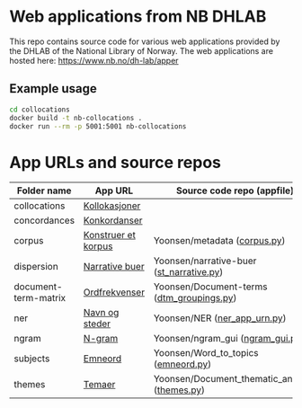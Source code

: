 # Web applications from NB DHLAB

This repo contains source code for various web applications provided by the DHLAB of the National Library of Norway. The web applications are hosted here: https://www.nb.no/dh-lab/apper

## Example usage

```bash
cd collocations
docker build -t nb-collocations .
docker run --rm -p 5001:5001 nb-collocations
```

# App URLs and source repos 

| Folder name | App URL | Source code repo (appfile) |
|---|---|---|
| collocations | [Kollokasjoner](https://beta.nb.no/dhlab/collocations/) |   |
| concordances | [Konkordanser](https://beta.nb.no/dhlab/concordances/) |  |
| corpus | [Konstruer et korpus](https://beta.nb.no/dhlab/corpus/) | Yoonsen/metadata ([corpus.py](https://github.com/Yoonsen/Metadata/blob/master/corpus.py)) |
| dispersion | [Narrative buer](https://beta.nb.no/dhlab/dispersion/) | Yoonsen/narrative-buer ([st_narrative.py](https://github.com/Yoonsen/narrative-buer/blob/master/st_narrative.py)) |
| document-term-matrix | [Ordfrekvenser](https://beta.nb.no/dhlab/ordfrekvenser/) | Yoonsen/Document-terms ([dtm_groupings.py](https://github.com/Yoonsen/Document_terms/blob/main/dtm_groupings.py)) |
| ner | [Navn og steder](https://beta.nb.no/dhlab/navn-og-steder/)  | Yoonsen/NER ([ner_app_urn.py](https://github.com/Yoonsen/NER/blob/master/ner_app_urn.py)) |
| ngram | [N-gram](https://beta.nb.no/dhlab/ngram-meta/) | Yoonsen/ngram_gui ([ngram_gui.py](https://github.com/Yoonsen/ngram_gui/blob/main/ngram_gui.py)) |
| subjects | [Emneord](https://beta.nb.no/dhlab/emneord/) |  Yoonsen/Word_to_topics ([emneord.py](https://github.com/Yoonsen/Word_to_topics/blob/main/emneord.py)) |
| themes | [Temaer](https://beta.nb.no/dhlab/temaer/) | Yoonsen/Document_thematic_analysis ([themes.py](https://github.com/Yoonsen/Document_thematic_analysis/blob/main/themes.py)) |


